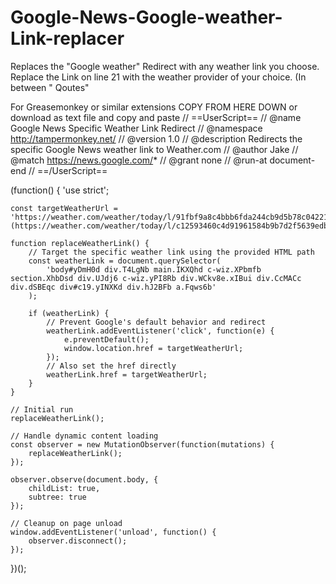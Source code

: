 # Google-News-Google-weather-Link-replacer
Replaces the "Google weather" Redirect with any weather link you choose. 
Replace the Link on line 21 with the weather provider of your choice. (In between " Qoutes" 

For Greasemonkey or similar extensions 
COPY FROM HERE DOWN or download as text file and copy and paste 
// ==UserScript==
// @name         Google News Specific Weather Link Redirect
// @namespace    http://tampermonkey.net/
// @version      1.0
// @description  Redirects the specific Google News weather link to Weather.com
// @author       Jake
// @match        https://news.google.com/*
// @grant        none
// @run-at       document-end
// ==/UserScript==

(function() {
    'use strict';

    const targetWeatherUrl = 'https://weather.com/weather/today/l/91fbf9a8c4bbb6fda244cb9d5b78c04221fd40732db9334504034f2113782172](https://weather.com/weather/today/l/c12593460c4d91961584b9b7d2f5639edbb00d5fa0462c7b039f5d4569454c61';

    function replaceWeatherLink() {
        // Target the specific weather link using the provided HTML path
        const weatherLink = document.querySelector(
            'body#yDmH0d div.T4LgNb main.IKXQhd c-wiz.XPbmfb section.XhbDsd div.UJdj6 c-wiz.yPI8Rb div.WCkv8e.xIBui div.CcMACc div.dSBEqc div#c19.yINXKd div.hJ2BFb a.Fqws6b'
        );

        if (weatherLink) {
            // Prevent Google's default behavior and redirect
            weatherLink.addEventListener('click', function(e) {
                e.preventDefault();
                window.location.href = targetWeatherUrl;
            });
            // Also set the href directly
            weatherLink.href = targetWeatherUrl;
        }
    }

    // Initial run
    replaceWeatherLink();

    // Handle dynamic content loading
    const observer = new MutationObserver(function(mutations) {
        replaceWeatherLink();
    });

    observer.observe(document.body, {
        childList: true,
        subtree: true
    });

    // Cleanup on page unload
    window.addEventListener('unload', function() {
        observer.disconnect();
    });
})();
